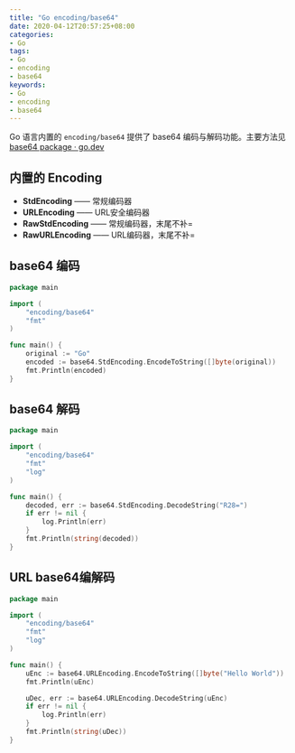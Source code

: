 ```yaml
---
title: "Go encoding/base64"
date: 2020-04-12T20:57:25+08:00
categories:
- Go
tags:
- Go
- encoding
- base64
keywords:
- Go
- encoding
- base64
---
```


Go 语言内置的 `encoding/base64` 提供了 base64 编码与解码功能。主要方法见 [base64 package · go.dev](https://pkg.go.dev/encoding/base64?tab=doc)

<!--more-->

## 内置的 Encoding

* **StdEncoding** —— 常规编码器
* **URLEncoding** —— URL安全编码器
* **RawStdEncoding** —— 常规编码器，末尾不补=
* **RawURLEncoding** —— URL编码器，末尾不补=

## base64 编码

```go
package main

import (
	"encoding/base64"
	"fmt"
)

func main() {
	original := "Go"
	encoded := base64.StdEncoding.EncodeToString([]byte(original))
	fmt.Println(encoded)
}
```

## base64 解码

```go
package main

import (
	"encoding/base64"
	"fmt"
	"log"
)

func main() {
	decoded, err := base64.StdEncoding.DecodeString("R28=")
	if err != nil {
		log.Println(err)
	}
	fmt.Println(string(decoded))
}
```

## URL base64编解码

```go
package main

import (
	"encoding/base64"
	"fmt"
	"log"
)

func main() {
	uEnc := base64.URLEncoding.EncodeToString([]byte("Hello World"))
	fmt.Println(uEnc)

	uDec, err := base64.URLEncoding.DecodeString(uEnc)
	if err != nil {
		log.Println(err)
	}
	fmt.Println(string(uDec))
}
```

